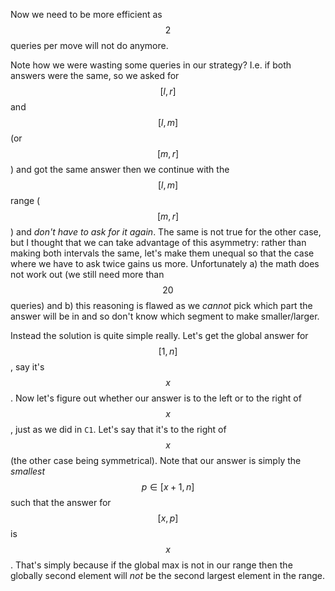 Now we need to be more efficient as $$2$$ queries per move will not do anymore.

Note how we were wasting some queries in our strategy?  I.e. if both answers were the same, so we asked for $$[l, r]$$ and $$[l, m]$$ (or $$[m, r]$$) and got the same answer then we continue with the $$[l, m]$$ range ($$[m, r]$$) and *don't have to ask for it again*.  The same is not true for the other case, but I thought that we can take advantage of this asymmetry: rather than making both intervals the same, let's make them unequal so that the case where we have to ask twice gains us more.  Unfortunately a) the math does not work out (we still need more than $$20$$ queries) and b) this reasoning is flawed as we *cannot* pick which part the answer will be in and so don't know which segment to make smaller/larger.

Instead the solution is quite simple really.  Let's get the global answer for $$[1, n]$$, say it's $$x$$.  Now let's figure out whether our answer is to the left or to the right of $$x$$, just as we did in `C1`.  Let's say that it's to the right of $$x$$ (the other case being symmetrical).  Note that our answer is simply the *smallest* $$p \in [x+1, n]$$ such that the answer for $$[x, p]$$ is $$x$$.  That's simply because if the global max is not in our range then the globally second element will *not* be the second largest element in the range.
